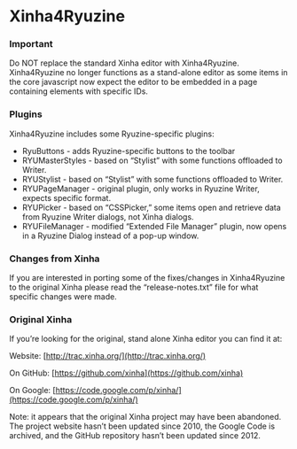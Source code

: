 # Xinha4Ryuzine

### Important

Do NOT replace the standard Xinha editor with Xinha4Ryuzine.  Xinha4Ryuzine no longer functions as a stand-alone editor as some items in the core javascript now expect the editor to be embedded in a page containing elements with specific IDs.

### Plugins

Xinha4Ryuzine includes some Ryuzine-specific plugins:

+ RyuButtons - adds Ryuzine-specific buttons to the toolbar
+ RYUMasterStyles - based on “Stylist” with some functions offloaded to Writer. 
+ RYUStylist - based on “Stylist” with some functions offloaded to Writer.
+ RYUPageManager - original plugin, only works in Ryuzine Writer, expects specific format.
+ RYUPicker - based on “CSSPicker,” some items open and retrieve data from Ryuzine Writer dialogs, not Xinha dialogs.
+ RYUFileManager - modified “Extended File Manager” plugin, now opens in a Ryuzine Dialog instead of a pop-up window.

### Changes from Xinha

If you are interested in porting some of the fixes/changes in Xinha4Ryuzine to the original Xinha please read the “release-notes.txt” file for what specific changes were made.

### Original Xinha

If you’re looking for the original, stand alone Xinha editor you can find it at:

Website: [http://trac.xinha.org/](http://trac.xinha.org/)

On GitHub: [https://github.com/xinha](https://github.com/xinha)

On Google: [https://code.google.com/p/xinha/](https://code.google.com/p/xinha/)

Note: it appears that the original Xinha project may have been abandoned.  The project website hasn’t been updated since 2010, the Google Code is archived, and the GitHub repository hasn’t been updated since 2012.

